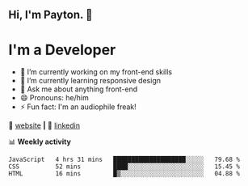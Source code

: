 ## Hi, I'm Payton. 👋
# I'm a Developer

- 🔭 I’m currently working on my front-end skills
- 🌱 I’m currently learning responsive design
- 💬 Ask me about anything front-end
- 😄 Pronouns: he/him
- ⚡ Fun fact: I'm an audiophile freak!

🏡 [website][website] **|**
👔 [linkedin][linkedin]

📊 **Weekly activity**
<!--START_SECTION:waka-->
```text
JavaScript   4 hrs 31 mins   ████████████████████░░░░░   79.68 % 
CSS          52 mins         ████░░░░░░░░░░░░░░░░░░░░░   15.45 % 
HTML         16 mins         █▒░░░░░░░░░░░░░░░░░░░░░░░   04.88 % 
```
<!--END_SECTION:waka-->

[website]: https://payton-burr.github.io
[linkedin]: https://www.linkedin.com/in/payton-burr
